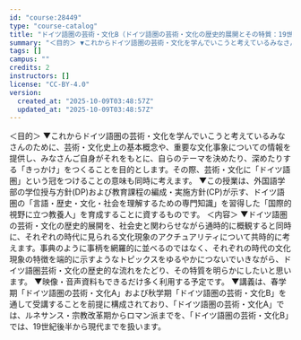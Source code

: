 ```yaml
---
id: "course:28449"
type: "course-catalog"
title: "ドイツ語圏の芸術・文化B（ドイツ語圏の芸術・文化の歴史的展開とその特質：19世紀末から現代まで） ／GERMAN ART AND CULTURE B"
summary: "＜目的＞ ▼これからドイツ語圏の芸術・文化を学んでいこうと考えているみなさんのために、芸術・文化史上の基本概念や、重要な文化事象についての情報を提供し、みなさんご自身がそれをもとに、自らのテーマを決めたり、深めたりする「きっかけ」をつくるこ…"
tags: []
campus: ""
credits: 2
instructors: []
license: "CC-BY-4.0"
version:
  created_at: "2025-10-09T03:48:57Z"
  updated_at: "2025-10-09T03:48:57Z"
---
```

＜目的＞ ▼これからドイツ語圏の芸術・文化を学んでいこうと考えているみなさんのために、芸術・文化史上の基本概念や、重要な文化事象についての情報を提供し、みなさんご自身がそれをもとに、自らのテーマを決めたり、深めたりする「きっかけ」をつくることを目的とします。その際、芸術・文化に「ドイツ語圏」という冠をつけることの意味も同時に考えます。 ▼この授業は、外国語学部の学位授与方針(DP)および教育課程の編成・実施方針(CP)が示す、ドイツ語圏の「言語・歴史・文化・社会を理解するための専門知識」を習得した「国際的視野に立つ教養人」を育成することに資するものです。 ＜内容＞ ▼ドイツ語圏の芸術・文化の歴史的展開を、社会史と関わらせながら通時的に概観すると同時に、それぞれの時代に見られる文化現象のアクチュアリティについて共時的に考えます。事典のように事柄を網羅的に並べるのではなく、それぞれの時代の文化現象の特徴を端的に示すようなトピックスをゆるやかにつないでいきながら、ドイツ語圏芸術・文化の歴史的な流れをたどり、その特質を明らかにしたいと思います。 ▼映像・音声資料もできるだけ多く利用する予定です。 ▼講義は、春学期「ドイツ語圏の芸術・文化A」および秋学期「ドイツ語圏の芸術・文化B」を通して受講することを前提に構成されており、「ドイツ語圏の芸術・文化A」では、ルネサンス・宗教改革期からロマン派までを、「ドイツ語圏の芸術・文化B」では、19世紀後半から現代までを扱います。

